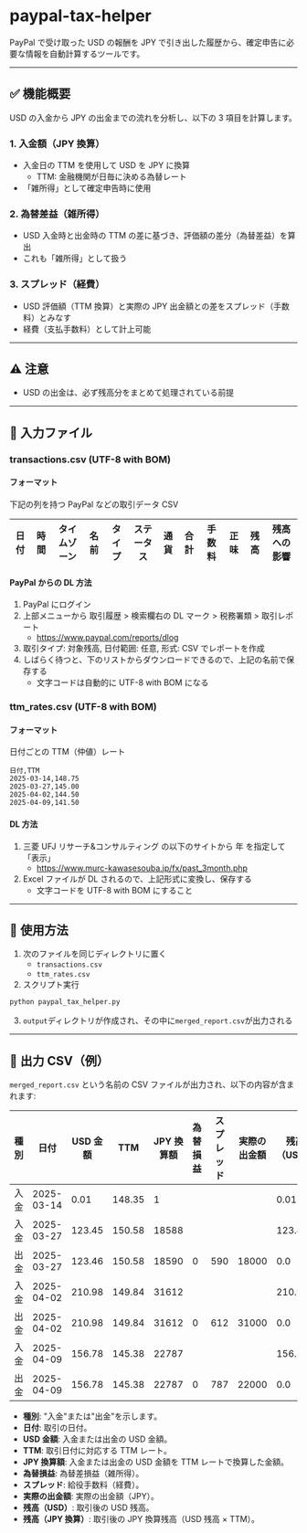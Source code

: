 # paypal-tax-helper

PayPal で受け取った USD の報酬を JPY で引き出した履歴から、確定申告に必要な情報を自動計算するツールです。

---

## ✅ 機能概要

USD の入金から JPY の出金までの流れを分析し、以下の 3 項目を計算します。

### 1. 入金額（JPY 換算）

- 入金日の TTM を使用して USD を JPY に換算
  - TTM: 金融機関が日毎に決める為替レート
- 「雑所得」として確定申告時に使用

### 2. 為替差益（雑所得）

- USD 入金時と出金時の TTM の差に基づき、評価額の差分（為替差益）を算出
- これも「雑所得」として扱う

### 3. スプレッド（経費）

- USD 評価額（TTM 換算）と実際の JPY 出金額との差をスプレッド（手数料）とみなす
- 経費（支払手数料）として計上可能

---

## ⚠ 注意

- USD の出金は、必ず残高分をまとめて処理されている前提

---

## 📝 入力ファイル

### transactions.csv (UTF-8 with BOM)

#### フォーマット

下記の列を持つ PayPal などの取引データ CSV

| 日付 | 時間 | タイムゾーン | 名前 | タイプ | ステータス | 通貨 | 合計 | 手数料 | 正味 | 残高 | 残高への影響 |
| ---- | ---- | ------------ | ---- | ------ | ---------- | ---- | ---- | ------ | ---- | ---- | ------------ |

#### PayPal からの DL 方法

1. PayPal にログイン
2. 上部メニューから 取引履歴 > 検索欄右の DL マーク > 税務署類 > 取引レポート
   - <https://www.paypal.com/reports/dlog>
3. 取引タイプ: 対象残高, 日付範囲: 任意, 形式: CSV でレポートを作成
4. しばらく待つと、下のリストからダウンロードできるので、上記の名前で保存する
   - 文字コードは自動的に UTF-8 with BOM になる

### ttm_rates.csv (UTF-8 with BOM)

#### フォーマット

日付ごとの TTM（仲値）レート

```csv
日付,TTM
2025-03-14,148.75
2025-03-27,145.00
2025-04-02,144.50
2025-04-09,141.50
```

#### DL 方法

1. 三菱 UFJ リサーチ&コンサルティング の以下のサイトから 年 を指定して「表示」
   - <https://www.murc-kawasesouba.jp/fx/past_3month.php>
2. Excel ファイルが DL されるので、上記形式に変換し、保存する
   - 文字コードを UTF-8 with BOM にすること

---

## 🚀 使用方法

1. 次のファイルを同じディレクトリに置く
   - `transactions.csv`
   - `ttm_rates.csv`
2. スクリプト実行

```bash
python paypal_tax_helper.py
```

3. `output`ディレクトリが作成され、その中に`merged_report.csv`が出力される

---

## 📄 出力 CSV（例）

`merged_report.csv` という名前の CSV ファイルが出力され、以下の内容が含まれます:

| 種別 | 日付       | USD 金額 | TTM    | JPY 換算額 | 為替損益 | スプレッド | 実際の出金額 | 残高（USD） | 残高（JPY 換算） |
| ---- | ---------- | -------- | ------ | ---------- | -------- | ---------- | ------------ | ----------- | ---------------- |
| 入金 | 2025-03-14 | 0.01     | 148.35 | 1          |          |            |              | 0.01        | 1.0              |
| 入金 | 2025-03-27 | 123.45   | 150.58 | 18588      |          |            |              | 123.46      | 18589.0          |
| 出金 | 2025-03-27 | 123.46   | 150.58 | 18590      | 0        | 590        | 18000        | 0.0         | 0.0              |
| 入金 | 2025-04-02 | 210.98   | 149.84 | 31612      |          |            |              | 210.98      | 31612.0          |
| 出金 | 2025-04-02 | 210.98   | 149.84 | 31612      | 0        | 612        | 31000        | 0.0         | 0.0              |
| 入金 | 2025-04-09 | 156.78   | 145.38 | 22787      |          |            |              | 156.78      | 22787.0          |
| 出金 | 2025-04-09 | 156.78   | 145.38 | 22787      | 0        | 787        | 22000        | 0.0         | 0.0              |

- **種別**: "入金"または"出金"を示します。
- **日付**: 取引の日付。
- **USD 金額**: 入金または出金の USD 金額。
- **TTM**: 取引日付に対応する TTM レート。
- **JPY 換算額**: 入金または出金の USD 金額を TTM レートで換算した金額。
- **為替損益**: 為替差損益（雑所得）。
- **スプレッド**: 給役手数料（経費）。
- **実際の出金額**: 実際の出金額（JPY）。
- **残高（USD）**: 取引後の USD 残高。
- **残高（JPY 換算）**: 取引後の JPY 換算残高（USD 残高 × TTM）。

